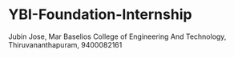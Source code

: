# YBI-Foundation-Internship
 Jubin Jose,
 Mar Baselios College of Engineering And Technology,
 Thiruvananthapuram,
 9400082161
